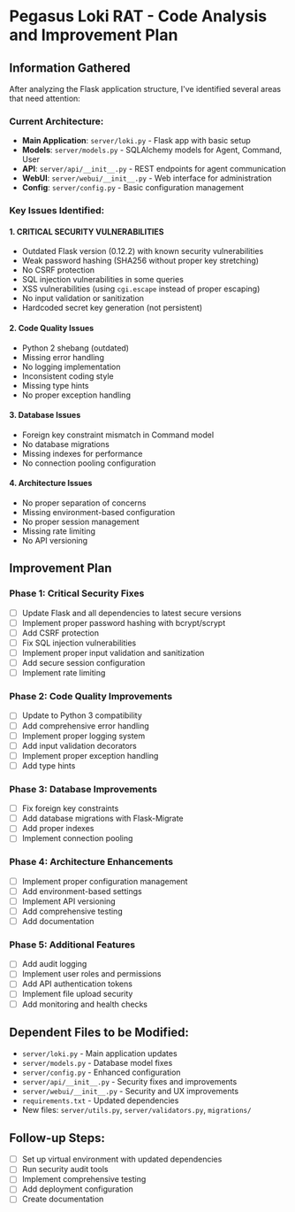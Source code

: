 # Pegasus Loki RAT - Code Analysis and Improvement Plan

## Information Gathered

After analyzing the Flask application structure, I've identified several areas that need attention:

### Current Architecture:
- **Main Application**: `server/loki.py` - Flask app with basic setup
- **Models**: `server/models.py` - SQLAlchemy models for Agent, Command, User
- **API**: `server/api/__init__.py` - REST endpoints for agent communication
- **WebUI**: `server/webui/__init__.py` - Web interface for administration
- **Config**: `server/config.py` - Basic configuration management

### Key Issues Identified:

#### 1. **CRITICAL SECURITY VULNERABILITIES**
- Outdated Flask version (0.12.2) with known security vulnerabilities
- Weak password hashing (SHA256 without proper key stretching)
- No CSRF protection
- SQL injection vulnerabilities in some queries
- XSS vulnerabilities (using `cgi.escape` instead of proper escaping)
- No input validation or sanitization
- Hardcoded secret key generation (not persistent)

#### 2. **Code Quality Issues**
- Python 2 shebang (outdated)
- Missing error handling
- No logging implementation
- Inconsistent coding style
- Missing type hints
- No proper exception handling

#### 3. **Database Issues**
- Foreign key constraint mismatch in Command model
- No database migrations
- Missing indexes for performance
- No connection pooling configuration

#### 4. **Architecture Issues**
- No proper separation of concerns
- Missing environment-based configuration
- No proper session management
- Missing rate limiting
- No API versioning

## Improvement Plan

### Phase 1: Critical Security Fixes
- [ ] Update Flask and all dependencies to latest secure versions
- [ ] Implement proper password hashing with bcrypt/scrypt
- [ ] Add CSRF protection
- [ ] Fix SQL injection vulnerabilities
- [ ] Implement proper input validation and sanitization
- [ ] Add secure session configuration
- [ ] Implement rate limiting

### Phase 2: Code Quality Improvements
- [ ] Update to Python 3 compatibility
- [ ] Add comprehensive error handling
- [ ] Implement proper logging system
- [ ] Add input validation decorators
- [ ] Implement proper exception handling
- [ ] Add type hints

### Phase 3: Database Improvements
- [ ] Fix foreign key constraints
- [ ] Add database migrations with Flask-Migrate
- [ ] Add proper indexes
- [ ] Implement connection pooling

### Phase 4: Architecture Enhancements
- [ ] Implement proper configuration management
- [ ] Add environment-based settings
- [ ] Implement API versioning
- [ ] Add comprehensive testing
- [ ] Add documentation

### Phase 5: Additional Features
- [ ] Add audit logging
- [ ] Implement user roles and permissions
- [ ] Add API authentication tokens
- [ ] Implement file upload security
- [ ] Add monitoring and health checks

## Dependent Files to be Modified:
- `server/loki.py` - Main application updates
- `server/models.py` - Database model fixes
- `server/config.py` - Enhanced configuration
- `server/api/__init__.py` - Security fixes and improvements
- `server/webui/__init__.py` - Security and UX improvements
- `requirements.txt` - Updated dependencies
- New files: `server/utils.py`, `server/validators.py`, `migrations/`

## Follow-up Steps:
- [ ] Set up virtual environment with updated dependencies
- [ ] Run security audit tools
- [ ] Implement comprehensive testing
- [ ] Add deployment configuration
- [ ] Create documentation
